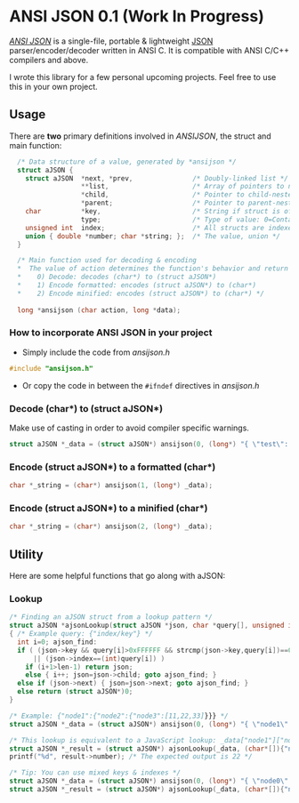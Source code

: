 # ANSI JSON  0.1 (Work In Progress)
[*ANSI JSON*](https://ansijson.com) is a single-file, portable & lightweight [JSON](https://json.org) parser/encoder/decoder written in ANSI C. It is compatible with ANSI C/C++ compilers and above.

I wrote this library for a few personal upcoming projects. Feel free to use this in your own project.

## Usage
There are **two** primary definitions involved in *ANSIJSON*, the struct and main function:

```c
  /* Data structure of a value, generated by *ansijson */
  struct aJSON {
    struct aJSON  *next, *prev,               /* Doubly-linked list */
                  **list,                     /* Array of pointers to neighboring structs */
                  *child,                     /* Pointer to child-nested struct if the value is of type object or element */
                  *parent;                    /* Pointer to parent-nested struct  */
    char          *key,                       /* String if struct is of type object-member */
                  type;                       /* Type of value: 0=Container, 1=Number, 2=String, 3=Bool */
    unsigned int  index;                      /* All structs are indexed by nesting level */
    union { double *number; char *string; };  /* The value, union */
  }
```

```c
  /* Main function used for decoding & encoding
  *  The value of action determines the function's behavior and return value
  *    0) Decode: decodes (char*) to (struct aJSON*) 
  *    1) Encode formatted: encodes (struct aJSON*) to (char*)
  *    2) Encode minified: encodes (struct aJSON*) to (char*) */
    
  long *ansijson (char action, long *data);
```

### How to incorporate ANSI JSON in your project
* Simply include the code from *ansijson.h*
```c
#include "ansijson.h"
```
* Or copy the code in between the `#ifndef` directives in *ansijson.h*

### Decode (char*) to (struct aJSON*) 
Make use of casting in order to avoid compiler specific warnings.
```c
struct aJSON *_data = (struct aJSON*) ansijson(0, (long*) "{ \"test\": [ 1, 2, 3 ] }");
```

### Encode (struct aJSON*) to a formatted (char*)
```c
char *_string = (char*) ansijson(1, (long*) _data);
```

### Encode (struct aJSON*) to a minified (char*)
```c
char *_string = (char*) ansijson(2, (long*) _data);
```
## Utility
Here are some helpful functions that go along with aJSON:
### Lookup
```c
/* Finding an aJSON struct from a lookup pattern */
struct aJSON *ajsonLookup(struct aJSON *json, char *query[], unsigned int len)
{ /* Example query: {"index/key"} */
  int i=0; ajson_find:
  if ( (json->key && query[i]>0xFFFFFF && strcmp(json->key,query[i])==0)
      || (json->index==(int)query[i]) )
    if (i+1>len-1) return json;
    else { i++; json=json->child; goto ajson_find; }
  else if (json->next) { json=json->next; goto ajson_find; }
  else return (struct aJSON*)0;
}
```
```c
/* Example: {"node1":{"node2":{"node3":[11,22,33]}}} */
struct aJSON *_data = (struct aJSON*) ansijson(0, (long*) "{ \"node1\": { \"node2\": { \"node3\": [ 11, 22, 33 ] } } }");

/* This lookup is equivalent to a JavaScript lookup: _data["node1"]["node2"]["node3"][1] */
struct aJSON *_result = (struct aJSON*) ajsonLookup(_data, (char*[]){"node1","node2","node3",1}, 4);
printf("%d", result->number); /* The expected output is 22 */

/* Tip: You can use mixed keys & indexes */
struct aJSON *_data = (struct aJSON*) ansijson(0, (long*) "{ \"node0\": { \"node1\": 1, \"node2\": { \"node3\": [ 11, 22, 33 ] } } }");
struct aJSON *_result = (struct aJSON*) ajsonLookup(_data, (char*[]){"node0",1,"node3",1}, 4);
```
